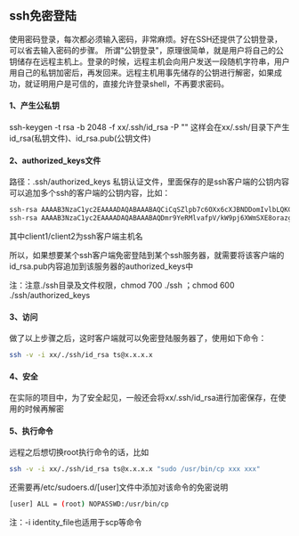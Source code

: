 ## ssh免密登陆

使用密码登录，每次都必须输入密码，非常麻烦。好在SSH还提供了公钥登录，可以省去输入密码的步骤。
所谓"公钥登录"，原理很简单，就是用户将自己的公钥储存在远程主机上。登录的时候，远程主机会向用户发送一段随机字符串，用户用自己的私钥加密后，再发回来。远程主机用事先储存的公钥进行解密，如果成功，就证明用户是可信的，直接允许登录shell，不再要求密码。

#### 1、产生公私钥
ssh-keygen -t rsa -b 2048 -f xx/.ssh/id_rsa -P ""
这样会在xx/.ssh/目录下产生id_rsa(私钥文件)、id_rsa.pub(公钥文件)

#### 2、authorized_keys文件
路径：.ssh/authorized_keys
私钥认证文件，里面保存的是ssh客户端的公钥内容
可以追加多个ssh的客户端的公钥内容，比如：
```sh
ssh-rsa AAAAB3NzaC1yc2EAAAADAQABAAABAQCiCqSZlpb7c6OXx6cXJBNDDomIvlbLQKGNGmgk7j0Ki1GdTcq4IAl3biB2y0UitIQlHMx4nVylIC+XIMz24rVak4CoBY3CRk20AiuXm3Ql2KacD7LaBXxpd/jR1eRe4C9Vc4qW9ntLh9w9ZFD4oPhCFTRGjxtCqkWoObn22d/egnjyTPAcxrZJkdEKsc9EZldx6pw163jengU344WwaIWQKWwaMLGD/e9UuaOHFnaI/nqSiErw3IPACCIqzb/gw/at3CGGF2uFJTOGbXyJalyFd4lFy4ufwCaGPyTowbnSe9UiomQLNtjjutehOe34D6QzfPVTBDjjsvB2/kiuek7r ts@client1
ssh-rsa AAAAB3NzaC1yc2EAAAADAQABAAABAQDmr9YeRMlvafpV/kW9pj6XWmSXE8orazgo8rO+Xu81Ye4M/fPU1Jfh3cJRxigZ/FCTkDSbES5Fy/UYZ2e/ZVykmXDAWfXxIVBhv20Uc7FgQHN1yWTKfn6fp1jy1dh2IXqNph8biI4VLIkvqr4l7uYC9BgKeBbZTGd54+2dRg/zKrsVoHV9Ns8u3BfFGqmGNcdRIUwHTv9HxZ+WiadxcZrOuLtCXmKASUp1QLgGGwzIVGuTFw6cqoPXLfKGuQBRsRHga8y4M+/25zrIE6LvPkB63jbEKyDOttCOGZyr2hm5rRAqweB80sBBk7+UJyODsgnLKHbdjqjNA0VdMRnao9Kn ts@client2
```
其中client1/client2为ssh客户端主机名

所以，如果想要某个ssh客户端免密登陆到某个ssh服务器，就需要将该客户端的id_rsa.pub内容追加到该服务器的authorized_keys中

注：注意./ssh目录及文件权限，chmod 700 ./ssh ；chmod 600 ./ssh/authorized_keys

#### 3、访问
做了以上步骤之后，这时客户端就可以免密登陆服务器了，使用如下命令：
```sh
ssh -v -i xx/./ssh/id_rsa ts@x.x.x.x
```

#### 4、安全
在实际的项目中，为了安全起见，一般还会将xx/.ssh/id_rsa进行加密保存，在使用的时候再解密


#### 5、执行命令
远程之后想切换root执行命令的话，比如
```sh
ssh -v -i xx/./ssh/id_rsa ts@x.x.x.x "sudo /usr/bin/cp xxx xxx"
```
还需要再/etc/sudoers.d/[user]文件中添加对该命令的免密说明
```sh
[user] ALL = (root) NOPASSWD:/usr/bin/cp
```


注：-i identity_file也适用于scp等命令